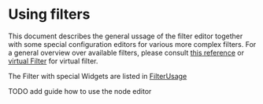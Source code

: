 # Using filters

This document describes the general ussage of the filter editor together with some special configuration editors for various more complex filters. For a general overview over available filters, please consult [this reference](../../Fish_Doku/Filter_Types/Filter_Types.md) or [virtual Filter](./VirtualFilter/VirtualFilterTech.md) for virtual filter.

The Filter with special Widgets are listed in [FilterUsage](./FilterUsage.md)

TODO add guide how to use the node editor
